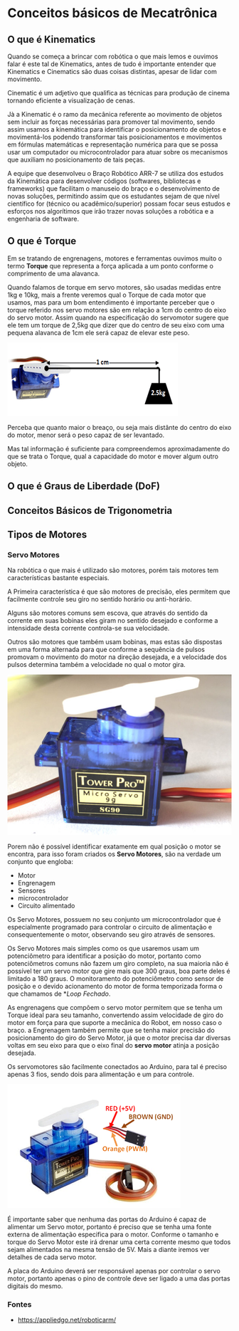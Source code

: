 # Conceitos básicos de Mecatrônica

## O que é Kinematics

Quando se começa a brincar com robótica o que mais lemos e ouvimos falar é este tal de Kinematics, antes de tudo é importante entender que Kinematics e Cinematics são duas coisas distintas, apesar de lidar com movimento.

Cinematic é um adjetivo que qualifica as técnicas para produção de cinema tornando eficiente a visualização de cenas.

Jà a Kinematic é o ramo da mecânica referente ao movimento de objetos sem incluir as forças necessárias para promover tal movimento, sendo assim usamos a kinemática para identificar o posicionamento de objetos e movimentá-los podendo transformar tais posicionamentos e movimentos em fórmulas matemáticas e representação numérica para que se possa usar um computador ou microcontrolador para atuar sobre os mecanismos que auxiliam no posicionamento de tais peças.

A equipe que desenvolveu o Braço Robótico ARR-7 se utiliza dos estudos da Kinemática para desenvolver códigos (softwares, bibliotecas e frameworks) que facilitam o manuseio do braço e o desenvolvimento de novas soluções, permitindo assim que os estudantes sejam de que nível científico for (técnico ou acadêmico/superior) possam focar seus estudos e esforços nos algorítimos que irão trazer novas soluções a robótica e a engenharia de software.

## O que é Torque

Em se tratando de engrenagens, motores e ferramentas ouvimos muito o termo **Torque** que representa a força aplicada a um ponto conforme o comprimento de uma alavanca.

Quando falamos de torque em servo motores, são usadas medidas entre 1kg e 10kg, mais a frente veremos qual o Torque de cada motor que usamos, mas para um bom entendimento é importante perceber que o torque referido nos servo motores são em relação a 1cm do centro do eixo do servo motor. Assim quando na especificação do servomotor sugere que ele tem um torque de 2,5kg que dizer que do centro de seu eixo com uma pequena alavanca de 1cm ele será capaz de elevar este peso.

![Servo Motor](./assets/images/servomotor/Servo-Motor-Torque.png)

Perceba que quanto maior o breaço, ou seja mais distânte do centro do eixo do motor, menor será o peso capaz de ser levantado.

Mas tal informação é suficiente para compreendemos aproximadamente do que se trata o Torque, qual a capacidade do motor e mover algum outro objeto.

## O que é Graus de Liberdade (DoF)

## Conceitos Básicos de Trigonometria

## Tipos de Motores

### Servo Motores

Na robótica o que mais é utilizado são motores, porém tais motores tem características bastante especiais.

A Primeira característica é que são motores de precisão, eles permitem que facilmente controle seu giro no sentido horário ou anti-horário. 

Alguns são motores comuns sem escova, que através do sentido da corrente em suas bobinas eles giram no sentido desejado e conforme a intensidade desta corrente controla-se sua velocidade.

Outros são motores que também usam bobinas, mas estas são dispostas em uma forma alternada para que conforme a sequência de pulsos promovam o movimento do motor na direção desejada, e a velocidade dos pulsos determina também a velocidade no qual o motor gira.

![Servo Motor](./assets/images/servomotor/Servo-Motor.jpg)

Porem não é possível identificar exatamente em qual posição o motor se encontra, para isso foram criados os **Servo Motores**, são na verdade um conjunto que engloba:

* Motor
* Engrenagem
* Sensores
* microcontrolador
* Circuito alimentado

Os Servo Motores, possuem no seu conjunto um microcontrolador que é especialmente programado para controlar o circuito de alimentação e consequentemente o motor, observando seu giro através de sensores.

Os Servo Motores mais simples como os que usaremos usam um potenciômetro para identificar a posição do motor, portanto como potenciômetros comuns não fazem um giro completo, na sua maioria não é possível ter um servo motor que gire mais que 300 graus, boa parte deles é limitado a 180 graus. O monitoramento do potenciômetro como sensor de posição e o devido acionamento do motor de forma temporizada forma o que chamamos de **Loop Fechado*.

As engrenagens que compõem o servo motor permitem que se tenha um Torque ideal para seu tamanho, convertendo assim velocidade de giro do motor em força para que suporte a mecânica do Robot, em nosso caso o braço. a Engrenagem também permite que se tenha maior precisão do posicionamento do giro do Servo Motor, já que o motor precisa dar diversas voltas em seu eixo para que o eixo final do **servo motor** atinja a posição desejada.

Os servomotores são facilmente conectados ao Arduino, para tal é preciso apenas 3 fios, sendo dois para alimentação e um para controle.

![Servo Motor](./assets/images/servomotor/Servo-Motor-Wires.png)

É importante saber que nenhuma das portas do Arduino é capaz de alimentar um Servo motor, portanto é preciso que se tenha uma fonte externa de alimentação especifica para o motor. Conforme o tamanho e torque do Servo Motor este irá drenar uma certa corrente mesmo que todos sejam alimentados na mesma tensão de 5V. Mais a diante iremos ver detalhes de cada servo motor.

A placa do Arduino deverá ser responsável apenas por controlar o servo motor, portanto apenas o pino de controle deve ser ligado a uma das portas digitais do mesmo.



### Fontes

* https://appliedgo.net/roboticarm/
